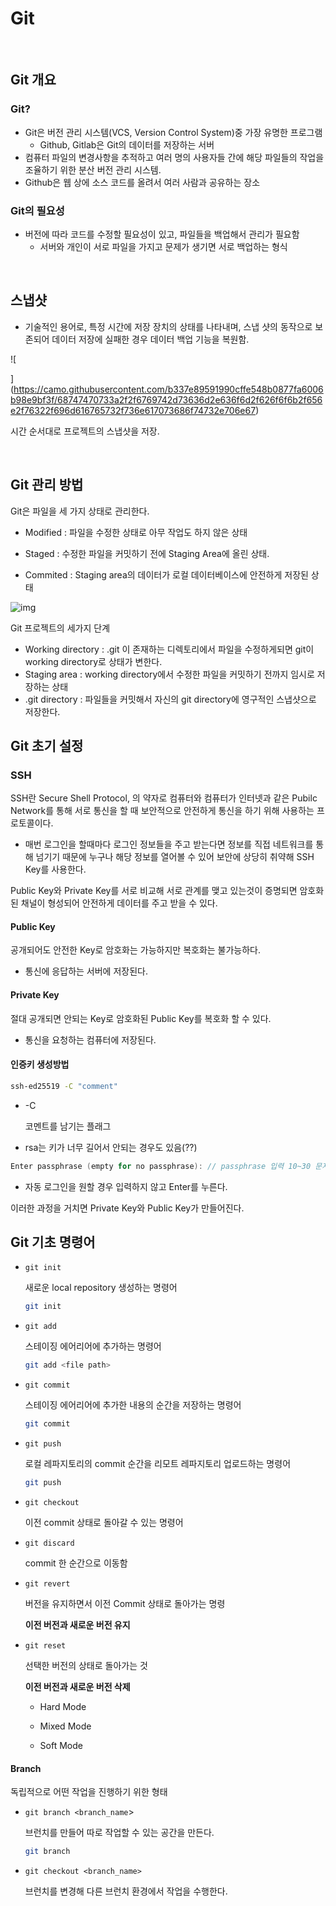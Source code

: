 # Git

<br>

## Git 개요

### Git?

* Git은 버전 관리 시스템(VCS, Version Control System)중 가장 유명한 프로그램
  * Github, Gitlab은 Git의 데이터를 저장하는 서버
* 컴퓨터 파일의 변경사항을 추적하고 여러 명의 사용자들 간에 해당 파일들의 작업을 조율하기 위한 분산 버전 관리 시스템.
* Github은 웹 상에 소스 코드를 올려서 여러 사람과 공유하는 장소

### Git의 필요성

* 버전에 따라 코드를 수정할 필요성이 있고, 파일들을 백업해서 관리가 필요함
  * 서버와 개인이 서로 파일을 가지고 문제가 생기면 서로 백업하는 형식

<br>

## 스냅샷

* 기술적인 용어로, 특정 시간에 저장 장치의 상태를 나타내며, 스냅 샷의 동작으로 보존되어 데이터 저장에 실패한 경우 데이터 백업 기능을 복원함.

![

](https://camo.githubusercontent.com/b337e89591990cffe548b0877fa6006b98e9bf3f/68747470733a2f2f6769742d73636d2e636f6d2f626f6f6b2f656e2f76322f696d616765732f736e617073686f74732e706e67)

시간 순서대로 프로젝트의 스냅샷을 저장.

<br>

## Git 관리 방법

Git은 파일을 세 가지 상태로 관리한다.

* Modified : 파일을 수정한 상태로 아무 작업도 하지 않은 상태
  
* Staged : 수정한 파일을 커밋하기 전에 Staging Area에 올린 상태.
* Commited :  Staging area의 데이터가 로컬 데이터베이스에 안전하게 저장된 상태

![img](https://camo.githubusercontent.com/44163c6ce4b34e84e122453be40207b601f0d3df/68747470733a2f2f6769742d73636d2e636f6d2f626f6f6b2f656e2f76322f696d616765732f61726561732e706e67)

Git 프로젝트의 세가지 단계
* Working directory : .git 이 존재하는 디렉토리에서 파일을 수정하게되면 git이 working directory로 상태가 변한다.
* Staging area : working directory에서 수정한 파일을 커밋하기 전까지 임시로 저장하는 상태
* .git directory : 파일들을 커밋해서 자신의 git directory에 영구적인 스냅샷으로 저장한다.

## Git 초기 설정

### SSH

SSH란 Secure Shell Protocol, 의 약자로 컴퓨터와 컴퓨터가 인터넷과 같은 Pubilc Network를 통해 서로 통신을 할 때 보안적으로 안전하게 통신을 하기 위해 사용하는 프로토콜이다.

* 매번 로그인을 할때마다 로그인 정보들을 주고 받는다면 정보를 직접 네트워크를 통해 넘기기 때문에 누구나 해당 정보를 열어볼 수 있어 보안에 상당히 취약해 SSH Key를 사용한다.

Public Key와 Private Key를 서로 비교해 서로 관계를 맺고 있는것이 증명되면 암호화된 채널이 형성되어 안전하게 데이터를 주고 받을 수 있다.

#### Public Key

공개되어도 안전한 Key로 암호화는 가능하지만 복호화는 불가능하다.

* 통신에 응답하는 서버에 저장된다.

#### Private Key

절대 공개되면 안되는 Key로 암호화된 Public Key를 복호화 할 수 있다.

* 통신을 요청하는 컴퓨터에 저장된다.

#### 인증키 생성방법

```bash
ssh-ed25519 -C "comment"
```

* -C

  코멘트를 남기는 플래그

* rsa는 키가 너무 길어서 안되는 경우도 있음(??)

```c
Enter passphrase (empty for no passphrase): // passphrase 입력 10~30 문자
```

* 자동 로그인을 원할 경우 입력하지 않고 Enter를 누른다.

이러한 과정을 거치면 Private  Key와 Public Key가 만들어진다.

## Git 기초 명령어

* `git init`

  새로운 local repository 생성하는 명령어

  ```bash
  git init
  ```

* `git add`

  스테이징 에어리어에 추가하는 명령어

  ```bash
  git add <file path>
  ```

* `git commit`

  스테이징 에어리어에 추가한 내용의 순간을 저장하는 명령어

  ```bash
  git commit
  ```

* `git push`

  로컬 레파지토리의 commit 순간을 리모트 레파지토리 업로드하는 명령어

  ```bash
  git push 
  ```

* `git checkout`

  이전 commit 상태로 돌아갈 수 있는 명령어

* `git discard`

  commit 한 순간으로 이동함

* `git revert`

  버전을 유지하면서 이전 Commit 상태로 돌아가는 명령

  **이전 버전과 새로운 버전 유지**

* `git reset`

  선택한 버전의 상태로 돌아가는 것

  **이전 버전과 새로운 버전 삭제**

  * Hard Mode

    

  * Mixed Mode
  * Soft Mode

#### Branch

독립적으로 어떤 작업을 진행하기 위한 형태

* `git branch <branch_name`>

  브런치를 만들어 따로 작업할 수 있는 공간을 만든다.

  ```bash
  git branch 
  ```

  

* `git checkout <branch_name>`

  브런치를 변경해 다른 브런치 환경에서 작업을 수행한다.